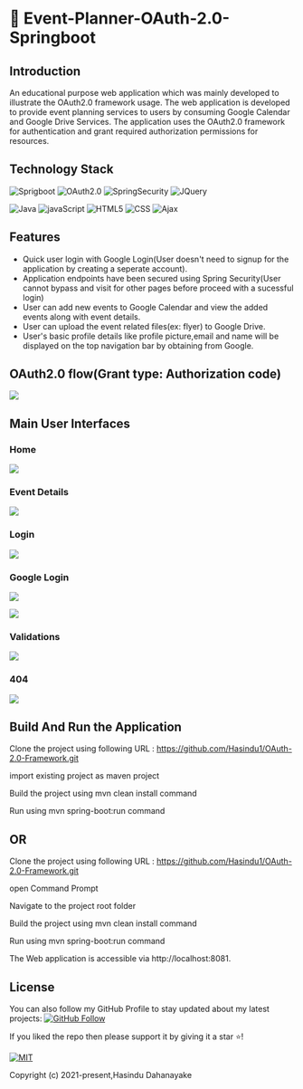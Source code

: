 # :calendar: Event-Planner-OAuth-2.0-Springboot

## Introduction
An educational purpose web application which was mainly developed to illustrate the OAuth2.0 framework usage. 
The web application is developed to provide event planning services to users by consuming Google Calendar and Google Drive Services. 
The application uses the OAuth2.0 framework for authentication and grant required authorization permissions for resources.

## Technology Stack

![Sprigboot](https://img.shields.io/badge/Framework-SpringMVC-blue)
![OAuth2.0](https://img.shields.io/badge/Framework-OAuth2.0-blue)
![SpringSecurity](https://img.shields.io/badge/Framework-SpringSecurity-blue)
![JQuery](https://img.shields.io/badge/Library-JQuery-blue) 

![Java](https://img.shields.io/badge/Language-Java-red)
![javaScript](https://img.shields.io/badge/Language-javaScript-red) 
![HTML5](https://img.shields.io/badge/Language-HTML5-red) 
![CSS](https://img.shields.io/badge/Language-CSS-red) 
![Ajax](https://img.shields.io/badge/Language-Ajax-red) 

## Features
* Quick user login with Google Login(User doesn't need to signup for the application by creating a seperate account).
* Application endpoints have been secured using Spring Security(User cannot bypass and visit for other pages before proceed with a 
  sucessful login)
* User can add new events to Google Calendar and view the added events along with event details.
* User can upload the event related files(ex: flyer) to Google Drive.
* User's basic profile details like profile picture,email and name will be displayed on the top navigation bar by obtaining from Google.


## OAuth2.0 flow(Grant type: Authorization code)

 <p align="left">
  <img src="../master/ui-images/oauth2-flow.jpeg"/>
 </p>

## Main User Interfaces
 ### Home 
 
 <p align="left">
  <img src="../master/ui-images/home.png"/>
 </p>
 
 ### Event Details 
 
 <p align="left">
  <img src="../master/ui-images/event-details.PNG"/>
 </p>
 
 
  ### Login
 
 <p align="left">
  <img src="../master/ui-images/login.PNG"/>
 </p>
 
  ### Google Login
 
 <p align="left">
  <img src="../master/ui-images/google-login-one.PNG"/>
 </p>
 
 
  <p align="left">
  <img src="../master/ui-images/google-login-two.PNG"/>
 </p>

  ### Validations
 
 <p align="left">
  <img src="../master/ui-images/validation.png"/>
 </p>
 
  ### 404
 
 <p align="left">
  <img src="../master/ui-images/404.PNG"/>
 </p>
 
 

## Build And Run the Application

Clone the project using following URL : https://github.com/Hasindu1/OAuth-2.0-Framework.git

import existing project as maven project

Build the project using mvn clean install command

Run using mvn spring-boot:run command

## OR

Clone the project using following URL : https://github.com/Hasindu1/OAuth-2.0-Framework.git

open Command Prompt

Navigate to the project root folder

Build the project using mvn clean install command

Run using mvn spring-boot:run command

The Web application is accessible via http://localhost:8081.


 ## License
 You can also follow my GitHub Profile to stay updated about my latest projects: [![GitHub Follow](https://img.shields.io/badge/Connect-Hasindu1-blue.svg?logo=Github&longCache=true&style=social&label=Follow)](https://github.com/Hasindu1)

If you liked the repo then please support it by giving it a star ⭐!

[![MIT](https://img.shields.io/cocoapods/l/AFNetworking.svg?style=style&label=License&maxAge=2592000)](../master/LICENSE)


Copyright (c) 2021-present,Hasindu Dahanayake


